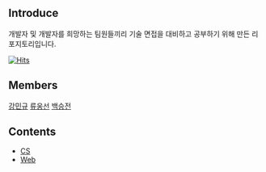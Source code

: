 ## Introduce
개발자 및 개발자를 희망하는 팀원들끼리 기술 면접을 대비하고 공부하기 위해 만든 리포지토리입니다.

[![Hits](https://hits.seeyoufarm.com/api/count/incr/badge.svg?url=https%3A%2F%2Fhttps%2F%2Fgithub.com%2FBaikSeungJeon%2FInterviewgithub.com%2Fgjbae1212%2Fhit-counter&count_bg=%23000000&title_bg=%23000000&icon=github.svg&icon_color=%23FFFFFF&title=Today&edge_flat=true)](https://hits.seeyoufarm.com)

## Members
[강민규]()
[류웅선]()
[백승전]()

## Contents
- [CS](https://github.com/BaikSeungJeon/Interview/tree/main/CS)
- [Web](https://github.com/BaikSeungJeon/Interview/tree/main/Web)
